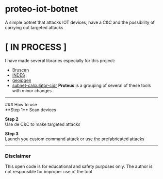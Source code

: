 # proteo-iot-botnet
A simple botnet that attacks IOT devices, have a C&C and the possibility of carrying out targeted attacks

# [ IN PROCESS ]

I have made several libraries especially for this project:<br>
- [Bruscan](https://github.com/christivn/bruscan-bruteforce-tool)
- [INDES](https://github.com/christivn/INDES-devices-scan-engine)
- [geoipgen](https://github.com/christivn/geoipgen)
- [subnet-calculator-cidr](https://github.com/christivn/subnet-calculator-cidr)
**Proteus** is a grouping of several of these tools with minor changes.

<hr>
### How to use<br>
**Step 1**
Scan devices

**Step 2**<br>
Use de C&C to make targeted attacks

**Step 3**<br>
Launch you custom command attack or use the prefabricated attacks
<hr>

### Disclaimer
This open code is for educational and safety purposes only. 
The author is not responsible for improper use of the tool
